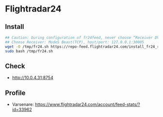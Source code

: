 # Flightradar24

## Install

```bash
## Caution: During configuration of fr24feed, never choose “Receiver DVBT”.
## Choose Receiver: ModeS Beast(TCP), host/port: 127.0.0.1:30005
wget -O /tmp/fr24.sh https://repo-feed.flightradar24.com/install_fr24_rpi.sh
sudo bash /tmp/fr24.sh
```

## Check

* http://10.0.4.31:8754

## Profile

* Varsenare: https://www.flightradar24.com/account/feed-stats/?id=33962
